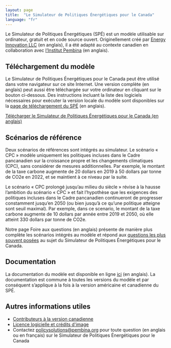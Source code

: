 ```yaml
---
layout: page
title:  "Le Simulateur de Politiques Énergétiques pour le Canada"
language: "fr"
---
```


Le Simulateur de Politiques Énergétiques (SPÉ) est un modèle utilisable sur ordinateur, gratuit et en code source ouvert. Originellement créé par [Energy Innovation LLC](https://energyinnovation.org/) (en anglais), il a été adapté au contexte canadien en collaboration avec [l’Institut Pembina](http://www.pembina.org/) (en anglais).

## Téléchargement du modèle

Le Simulateur de Politiques Énergétiques pour le Canada peut être utilisé dans votre navigateur sur ce site Internet. Une version complète (en anglais) peut aussi être téléchargée sur votre ordinateur en cliquant sur le bouton ci-dessous. Des instructions incluant la liste des logiciels nécessaires pour exécuter la version locale du modèle sont disponibles sur la [page de téléchargement du SPÉ](https://us.energypolicy.solutions/docs/download.html) (en anglais).

<p><a href="https://github.com/Energy-Innovation/eps-canada/archive/1.4.3.zip" class="btn">Télécharger le Simulateur de Politiques Énergétiques pour le Canada (en anglais)</a></p>

## Scénarios de référence

Deux scénarios de références sont intégrés au simulateur. Le scénario « CPC » modèle uniquement les politiques incluses dans le Cadre pancanadien sur la croissance propre et les changements climatiques (CPC), sans considérer de mesures additionnelles. Par exemple, le montant de la taxe carbone augmente de 20 dollars en 2019 à 50 dollars par tonne de CO2e en 2022, et se maintient à ce niveau par la suite.

Le scénario « CPC prolongé jusqu’au milieu du siècle » révise à la hausse l’ambition du scénario « CPC » et fait l’hypothèse que les exigences des politiques incluses dans le Cadre pancanadien continueront de progresser constamment jusqu’en 2050 (ou bien jusqu’à ce qu’une politique atteigne sont seuil maximal). Par exemple, dans ce scenario, le montant de la taxe carbone augmente de 10 dollars par année entre 2019 et 2050, où elle atteint 330 dollars par tonne de CO2e.

Notre page Foire aux questions (en anglais) présente de manière plus complète les scénarios intégrés au modèle et répond aux [questions les plus souvent posées](https://www.pembina.org/reports/canada-energy-policy-simulator-faq-june-2019.pdf) au sujet du Simulateur de Politiques Énergétiques pour le Canada.

## Documentation

La documentation du modèle est disponible en ligne [ici](https://us.energypolicy.solutions/docs/index.html) (en anglais). La documentation est commune à toutes les versions du modèle et par conséquent s’applique à la fois à la version américaine et canadienne du SPÉ.

## Autres informations utiles

* [Contributeurs à la version canadienne](acknowledgement_fr.html)
* [Licence logicielle et crédits d'image](software-license_fr.html)
* Contactez [policysolutions@pembina.org](mailto:policysolutions@pembina.org) pour toute question (en anglais ou en français) sur le Simulateur de Politiques Énergétiques pour le Canada